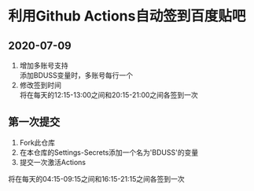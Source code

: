 # 利用Github Actions自动签到百度贴吧

## 2020-07-09

1. 增加多账号支持  
    添加BDUSS变量时，多账号每行一个  
2. 修改签到时间  
    将在每天的12:15-13:00之间和20:15-21:00之间各签到一次  


## 第一次提交

1. Fork此仓库
2. 在本仓库的Settings-Secrets添加一个名为'BDUSS'的变量
3. 提交一次激活Actions

将在每天的04:15-09:15之间和16:15-21:15之间各签到一次
##
